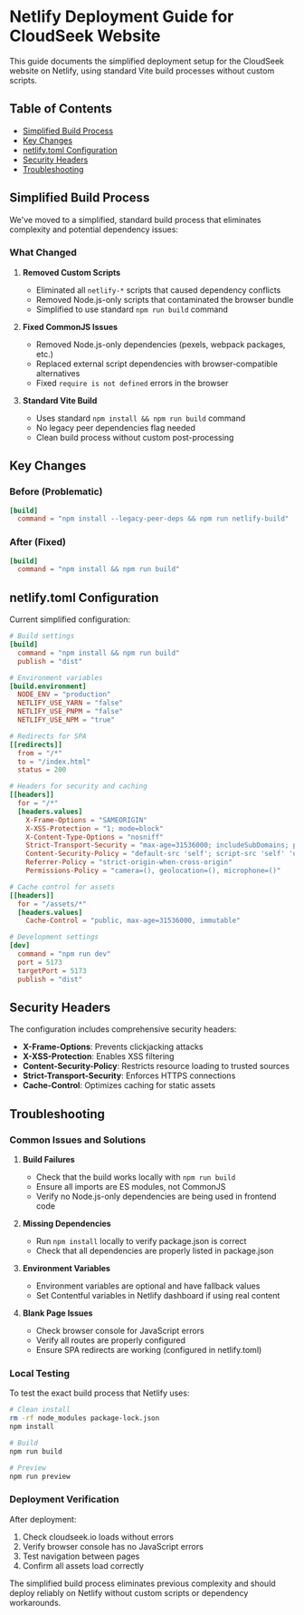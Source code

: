 # Netlify Deployment Guide for CloudSeek Website

This guide documents the simplified deployment setup for the CloudSeek website on Netlify, using standard Vite build processes without custom scripts.

## Table of Contents

- [Simplified Build Process](#simplified-build-process)
- [Key Changes](#key-changes)
- [netlify.toml Configuration](#netlifytoml-configuration)
- [Security Headers](#security-headers)
- [Troubleshooting](#troubleshooting)

## Simplified Build Process

We've moved to a simplified, standard build process that eliminates complexity and potential dependency issues:

### What Changed

1. **Removed Custom Scripts**
   - Eliminated all `netlify-*` scripts that caused dependency conflicts
   - Removed Node.js-only scripts that contaminated the browser bundle
   - Simplified to use standard `npm run build` command

2. **Fixed CommonJS Issues**
   - Removed Node.js-only dependencies (pexels, webpack packages, etc.)
   - Replaced external script dependencies with browser-compatible alternatives
   - Fixed `require is not defined` errors in the browser

3. **Standard Vite Build**
   - Uses standard `npm install && npm run build` command
   - No legacy peer dependencies flag needed
   - Clean build process without custom post-processing

## Key Changes

### Before (Problematic)
```toml
[build]
  command = "npm install --legacy-peer-deps && npm run netlify-build"
```

### After (Fixed)
```toml
[build]
  command = "npm install && npm run build"
```

## netlify.toml Configuration

Current simplified configuration:

```toml
# Build settings
[build]
  command = "npm install && npm run build"
  publish = "dist"

# Environment variables
[build.environment]
  NODE_ENV = "production"
  NETLIFY_USE_YARN = "false"
  NETLIFY_USE_PNPM = "false"
  NETLIFY_USE_NPM = "true"

# Redirects for SPA
[[redirects]]
  from = "/*"
  to = "/index.html"
  status = 200

# Headers for security and caching
[[headers]]
  for = "/*"
  [headers.values]
    X-Frame-Options = "SAMEORIGIN"
    X-XSS-Protection = "1; mode=block"
    X-Content-Type-Options = "nosniff"
    Strict-Transport-Security = "max-age=31536000; includeSubDomains; preload"
    Content-Security-Policy = "default-src 'self'; script-src 'self' 'unsafe-inline' 'unsafe-eval' https://www.googletagmanager.com https://*.google-analytics.com https://ssl.google-analytics.com data: blob:; script-src-elem 'self' 'unsafe-inline' https://www.googletagmanager.com https://*.google-analytics.com; connect-src 'self' https://*.google-analytics.com https://ssl.google-analytics.com https://www.google-analytics.com https://api.cloudseek.io https://*.netlify.app; img-src 'self' data: https://*.google-analytics.com https://ssl.google-analytics.com https://www.google-analytics.com https://images.ctfassets.net https://via.placeholder.com; style-src 'self' 'unsafe-inline' https://fonts.googleapis.com; font-src 'self' data: https://fonts.gstatic.com; object-src 'none'; frame-src 'self'; manifest-src 'self';"
    Referrer-Policy = "strict-origin-when-cross-origin"
    Permissions-Policy = "camera=(), geolocation=(), microphone=()"

# Cache control for assets
[[headers]]
  for = "/assets/*"
  [headers.values]
    Cache-Control = "public, max-age=31536000, immutable"

# Development settings
[dev]
  command = "npm run dev"
  port = 5173
  targetPort = 5173
  publish = "dist"
```

## Security Headers

The configuration includes comprehensive security headers:

- **X-Frame-Options**: Prevents clickjacking attacks
- **X-XSS-Protection**: Enables XSS filtering
- **Content-Security-Policy**: Restricts resource loading to trusted sources
- **Strict-Transport-Security**: Enforces HTTPS connections
- **Cache-Control**: Optimizes caching for static assets

## Troubleshooting

### Common Issues and Solutions

1. **Build Failures**
   - Check that the build works locally with `npm run build`
   - Ensure all imports are ES modules, not CommonJS
   - Verify no Node.js-only dependencies are being used in frontend code

2. **Missing Dependencies**
   - Run `npm install` locally to verify package.json is correct
   - Check that all dependencies are properly listed in package.json

3. **Environment Variables**
   - Environment variables are optional and have fallback values
   - Set Contentful variables in Netlify dashboard if using real content

4. **Blank Page Issues**
   - Check browser console for JavaScript errors
   - Verify all routes are properly configured
   - Ensure SPA redirects are working (configured in netlify.toml)

### Local Testing

To test the exact build process that Netlify uses:

```bash
# Clean install
rm -rf node_modules package-lock.json
npm install

# Build
npm run build

# Preview
npm run preview
```

### Deployment Verification

After deployment:
1. Check cloudseek.io loads without errors
2. Verify browser console has no JavaScript errors
3. Test navigation between pages
4. Confirm all assets load correctly

The simplified build process eliminates previous complexity and should deploy reliably on Netlify without custom scripts or dependency workarounds. 